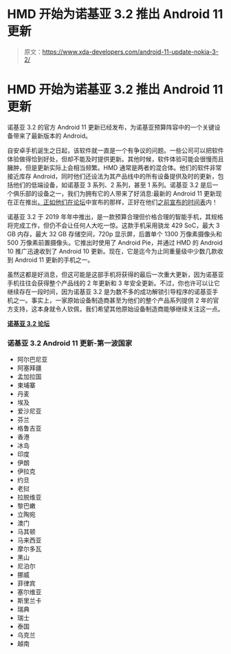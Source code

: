 # HMD 开始为诺基亚 3.2 推出 Android 11 更新

> 原文：<https://www.xda-developers.com/android-11-update-nokia-3-2/>

# HMD 开始为诺基亚 3.2 推出 Android 11 更新

诺基亚 3.2 的官方 Android 11 更新已经发布，为诺基亚预算阵容中的一个关键设备带来了最新版本的 Android。

自安卓手机诞生之日起，该软件就一直是一个有争议的问题。一些公司可以把软件体验做得恰到好处，但却不能及时提供更新。其他时候，软件体验可能会很慢而且臃肿，但是更新实际上会相当频繁。HMD 通常是两者的混合体。他们的软件非常接近库存 Android，同时他们还设法为其产品线中的所有设备提供及时的更新，包括他们的低端设备，如诺基亚 3 系列、2 系列，甚至 1 系列。诺基亚 3.2 是后一个俱乐部的设备之一，我们为拥有它的人带来了好消息:最新的 Android 11 更新现在正在推出[，正如他们在论坛](https://community.phones.nokia.com/discussion/62626/android-11-on-nokia-3-2)中宣布的那样，正好在他们[之前宣布的时间表](https://www.xda-developers.com/hmd-global-nokia-android-11-update-schedule/)内！

诺基亚 3.2 于 2019 年年中推出，是一款预算合理但价格合理的智能手机，其规格将完成工作，但仍不会让任何人大吃一惊。这款手机采用骁龙 429 SoC，最大 3 GB 内存，最大 32 GB 存储空间，720p 显示屏，后置单个 1300 万像素摄像头和 500 万像素前置摄像头。它推出时使用了 Android Pie，并通过 HMD 的 Android 10 推广迅速收到了 Android 10 更新。现在，它是迄今为止同重量级中少数几款收到 Android 11 更新的手机之一。

虽然这都是好消息，但这可能是这部手机将获得的最后一次重大更新，因为诺基亚手机往往会获得整个产品线的 2 年更新和 3 年安全更新。不过，你也许可以让它继续存在一段时间，因为诺基亚 3.2 是为数不多的成功解锁引导程序的诺基亚手机之一。事实上，一家原始设备制造商甚至为他们的整个产品系列提供 2 年的官方支持，这本身就令人钦佩，我们希望其他原始设备制造商能够继续关注这一点。

[**诺基亚 3.2 论坛**](https://forum.xda-developers.com/c/nokia-3-2.8637/)

### 诺基亚 3.2 Android 11 更新-第一波国家

*   阿尔巴尼亚
*   阿塞拜疆
*   孟加拉国
*   柬埔寨
*   丹麦
*   埃及
*   爱沙尼亚
*   芬兰
*   格鲁吉亚
*   香港
*   冰岛
*   印度
*   伊朗
*   伊拉克
*   约旦
*   老挝
*   拉脱维亚
*   黎巴嫩
*   立陶宛
*   澳门
*   马其顿
*   马来西亚
*   摩尔多瓦
*   黑山
*   尼泊尔
*   挪威
*   菲律宾
*   塞尔维亚
*   斯里兰卡
*   瑞典
*   瑞士
*   泰国
*   乌克兰
*   越南